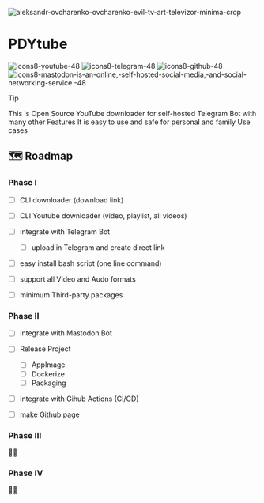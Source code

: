 ![aleksandr-ovcharenko-ovcharenko-evil-tv-art-televizor-minima-crop](https://github.com/ImanMontajabi/PDYtube/assets/52942515/b947d41d-e414-4ca7-9ca8-f7a8b58e7562)


# PDYtube 
![icons8-youtube-48](https://github.com/ImanMontajabi/PDYtube/assets/52942515/067aff43-58f8-47c2-b838-151cb2cf192e) ![icons8-telegram-48](https://github.com/ImanMontajabi/PDYtube/assets/52942515/ee5af949-7c63-410d-b23e-61ae6af9773b) ![icons8-github-48](https://github.com/ImanMontajabi/PDYtube/assets/52942515/ca040721-4d06-466e-a722-1e75bfa5cd73) ![icons8-mastodon-is-an-online,-self-hosted-social-media,-and-social-networking-service -48](https://github.com/ImanMontajabi/PDYtube/assets/52942515/2c37a234-e5f0-4879-a641-bec08dc1b69a)


> [!TIP]
> This is Open Source YouTube downloader for self-hosted Telegram Bot with many other Features
> It is easy to use and safe for personal and family Use cases

## 🗺️ Roadmap
 
### Phase I


- [ ] CLI downloader (download link)
- [ ] CLI Youtube downloader (video, playlist, all videos)
- [ ] integrate with Telegram Bot
  - [ ] upload in Telegram and create direct link
- [ ] easy install bash script (one line command)
- [ ] support all Video and Audo formats
- [ ] minimum Third-party packages


### Phase II


- [ ] integrate with Mastodon Bot
- [ ] Release Project
  - [ ] AppImage
  - [ ] Dockerize
  - [ ] Packaging
- [ ] integrate with Gihub Actions (CI/CD)
- [ ] make Github page


### Phase III


👷‍♂️


### Phase IV

👷‍♂️

